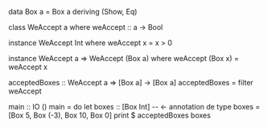 data Box a = Box a
    deriving (Show, Eq)

class WeAccept a where
    weAccept :: a -> Bool

instance WeAccept Int where
    weAccept x = x > 0

instance WeAccept a => WeAccept (Box a) where
    weAccept (Box x) = weAccept x

acceptedBoxes :: WeAccept a => [Box a] -> [Box a]
acceptedBoxes = filter weAccept

main :: IO ()
main = do
    let boxes :: [Box Int]       -- ← annotation de type
        boxes = [Box 5, Box (-3), Box 10, Box 0]
    print $ acceptedBoxes boxes
